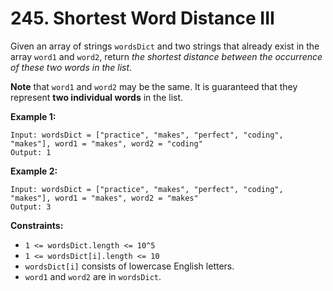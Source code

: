 # 245. Shortest Word Distance III

Given an array of strings `wordsDict` and two strings that already exist in the array `word1` and `word2`, return *the shortest distance between the occurrence of these two words in the list*.

**Note** that `word1` and `word2` may be the same. It is guaranteed that they represent **two individual words** in the list.

**Example 1:**

```()
Input: wordsDict = ["practice", "makes", "perfect", "coding", "makes"], word1 = "makes", word2 = "coding"
Output: 1
```

**Example 2:**

```()
Input: wordsDict = ["practice", "makes", "perfect", "coding", "makes"], word1 = "makes", word2 = "makes"
Output: 3
```

**Constraints:**

- `1 <= wordsDict.length <= 10^5`
- `1 <= wordsDict[i].length <= 10`
- `wordsDict[i]` consists of lowercase English letters.
- `word1` and `word2` are in `wordsDict`.
